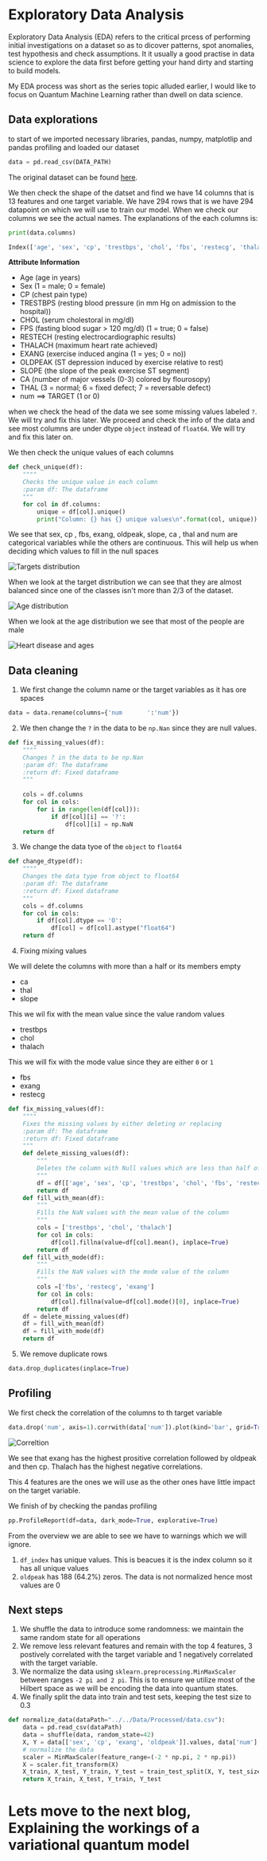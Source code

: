 # Exploratory Data Analysis

Exploratory Data Analysis (EDA) refers to the critical prcess of performing initial investigations on a dataset so as to dicover patterns, spot anomalies, test hypothesis and check assumptions.
It it usually a good practise in data science to explore the data first before getting your hand dirty and starting to build models.

My EDA process was short as the series topic alluded earlier, I would like to focus on Quantum Machine Learning rather than dwell on data science.

## Data explorations
to start of we imported necessary libraries, pandas, numpy, matplotlip and pandas profiling and loaded our dataset

```python
data = pd.read_csv(DATA_PATH)
```

The original dataset can be found [here](https://www.kaggle.com/imnikhilanand/heart-attack-prediction). 

We then check the shape of the datset and find we have 14 columns that is 13 features and one target variable. We have 294 rows that is we have 294 datapoint on which we will use to train our model.
When we check our columns we see the actual names. The explanations of the each columns is:

```python
print(data.columns)

Index(['age', 'sex', 'cp', 'trestbps', 'chol', 'fbs', 'restecg', 'thalach', 'exang', 'oldpeak', 'slope', 'ca', 'thal', 'num       '], dtype='object')

```

**Attribute Information**
- Age (age in years)
- Sex (1 = male; 0 = female)
- CP (chest pain type)
- TRESTBPS (resting blood pressure (in mm Hg on admission to the hospital))
- CHOL (serum cholestoral in mg/dl)
- FPS (fasting blood sugar > 120 mg/dl) (1 = true; 0 = false)
- RESTECH (resting electrocardiographic results)
- THALACH (maximum heart rate achieved)
- EXANG (exercise induced angina (1 = yes; 0 = no))
- OLDPEAK (ST depression induced by exercise relative to rest)
- SLOPE (the slope of the peak exercise ST segment)
- CA (number of major vessels (0-3) colored by flourosopy)
- THAL (3 = normal; 6 = fixed defect; 7 = reversable defect)
- num ==> TARGET (1 or 0)

when we check the head of the data we see some missing values labeled `?`. We will try and fix this later. We proceed and check the info of the data and see most columns are under dtype `object` instead of `float64`. We will try and fix this later on.

We then check the unique values of each columns
```python
def check_unique(df):
    """"
    Checks the unique value in each column
    :param df: The dataframe
    """
    for col in df.columns:
        unique = df[col].unique()
        print("Column: {} has {} unique values\n".format(col, unique))

```
We see that sex, cp , fbs, exang, oldpeak, slope, ca , thal and num are categorical variables while the others are continuous. This will help us when deciding which values to fill in the null spaces

![Targets distribution](../Output/Figures/targetdist.png)

When we look at the target distribution we can see that they are almost balanced since one of the classes isn't more than 2/3 of the dataset.

![Age distribution](../Output/Figures/agedist.png)

When we look at the age distribution we see that most of the people are male

![Heart disease and ages](../Output/Figures/heartDiseaseAndAges.png) 


## Data cleaning
1. We first change the column name or the target variables as it has ore spaces

```python
data = data.rename(columns={'num       ':'num'})
```
2. We then change the `?` in the data to be `np.Nan` since they are null values.

```python
def fix_missing_values(df):
    """"
    Changes ? in the data to be np.Nan
    :param df: The dataframe
    :return df: Fixed dataframe
    """
    
    cols = df.columns
    for col in cols:
        for i in range(len(df[col])):
            if df[col][i] == '?':
                df[col][i] = np.NaN
    return df
```
3. We change the data tyoe of the `object` to `float64`

```python
def change_dtype(df):
    """"
    Changes the data type from object to float64
    :param df: The dataframe
    :return df: Fixed dataframe
    """    
    cols = df.columns
    for col in cols:
        if df[col].dtype == 'O':
            df[col] = df[col].astype("float64")
    return df
```
4. Fixing mixing values

We will delete the columns with more than a half or its members empty
- ca
- thal
- slope

This we wil fix with the mean value since the value random values
- trestbps
- chol
- thalach

This we will fix with the mode value since they are either `0` or `1`
- fbs
- exang
- restecg

```python
def fix_missing_values(df):
    """"
    Fixes the missing values by either deleting or replacing
    :param df: The dataframe
    :return df: Fixed dataframe
    """
    def delete_missing_values(df):
        """
        Deletes the column with Null values which are less than half of its values
        """
        df = df[['age', 'sex', 'cp', 'trestbps', 'chol', 'fbs', 'restecg', 'thalach','exang', 'oldpeak', 'num']]
        return df
    def fill_with_mean(df):
        """
        Fills the NaN values with the mean value of the column
        """
        cols = ['trestbps', 'chol', 'thalach']
        for col in cols:
            df[col].fillna(value=df[col].mean(), inplace=True)
        return df
    def fill_with_mode(df):
        """
        Fills the NaN values with the mode value of the column
        """
        cols =['fbs', 'restecg', 'exang']
        for col in cols:
            df[col].fillna(value=df[col].mode()[0], inplace=True)
        return df
    df = delete_missing_values(df)
    df = fill_with_mean(df)
    df = fill_with_mode(df)
    return df
```
5. We remove duplicate rows

```python
data.drop_duplicates(inplace=True)
```

## Profiling
We first check the correlation of the columns to th target variable
```python
data.drop('num', axis=1).corrwith(data['num']).plot(kind='bar', grid=True, figsize=(12, 8), title="Correlation with target")

```
![Correltion](../Output/Figures/correlation.png)


We see that exang has the highest prositive correlation followed by oldpeak and then cp. Thalach has the highest negative correlations.

This 4 features are the ones we will use as the other ones have little impact on the target variable. 

We finish of by checking the pandas profiling

```python
pp.ProfileReport(df=data, dark_mode=True, explorative=True)
```

From the overview we are able to see we have to warnings which we will ignore.
1. `df_index` has unique values. This is beacues it is the index column so it has all unique values
2. `oldpeak` has 188 (64.2%) zeros. The data is not normalized hence most values are 0


## Next steps
1. We shuffle the data to introduce some randomness: we maintain the same random state for all operations
2. We remove less relevant features and remain with the top 4 features, 3 postively correlated with the target variable and 1 negatively correlated with the target variable.
3. We normalize the data using `sklearn.preprocessing.MinMaxScaler` between ranges `-2 pi and 2 pi`. This is to ensure we utilize most of the Hilbert space as we will be encoding the data into quantum states.
4. We finally split the data into train and test sets, keeping the test size to 0.3

```python
def normalize_data(dataPath="../../Data/Processed/data.csv"):
    data = pd.read_csv(dataPath)
    data = shuffle(data, random_state=42)
    X, Y = data[['sex', 'cp', 'exang', 'oldpeak']].values, data['num'].values
    # normalize the data
    scaler = MinMaxScaler(feature_range=(-2 * np.pi, 2 * np.pi))
    X = scaler.fit_transform(X)
    X_train, X_test, Y_train, Y_test = train_test_split(X, Y, test_size=0.3, random_state=42)
    return X_train, X_test, Y_train, Y_test
```

# Lets move to the next blog, Explaining the workings of a variational quantum model